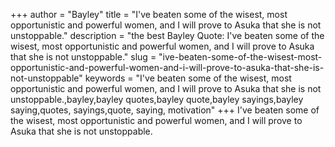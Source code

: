 +++
author = "Bayley"
title = "I've beaten some of the wisest, most opportunistic and powerful women, and I will prove to Asuka that she is not unstoppable."
description = "the best Bayley Quote: I've beaten some of the wisest, most opportunistic and powerful women, and I will prove to Asuka that she is not unstoppable."
slug = "ive-beaten-some-of-the-wisest-most-opportunistic-and-powerful-women-and-i-will-prove-to-asuka-that-she-is-not-unstoppable"
keywords = "I've beaten some of the wisest, most opportunistic and powerful women, and I will prove to Asuka that she is not unstoppable.,bayley,bayley quotes,bayley quote,bayley sayings,bayley saying,quotes, sayings,quote, saying, motivation"
+++
I've beaten some of the wisest, most opportunistic and powerful women, and I will prove to Asuka that she is not unstoppable.
